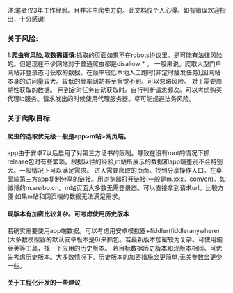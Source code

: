 注:笔者仅3年工作经验。且并非主爬虫方向。此文档仅个人心得。如有错误欢迎指出，十分感谢!

### 关于风险:

1:**爬虫有风险,取数需谨慎**:抓取的页面如果不在robots协议里。是可能有法律风险的。但是现在不少网站对于普通爬虫都是disallow * 。
一般来说。爬取大型门户网站非登录态可获取的数据。在频率较低本地人工跑时(非定时触发任务),因网站本身的访问量较大。较低的频率网站甚至察觉不到。可以忽略风险。
对于需要周期性获取的数据。
用到定时任务自动获取时。自行判断请求频次。可以考虑购买代理ip服务。请求发出的时候使用代理服务器。尽可能规避法务风险。

### 关于爬取目标

#### 爬虫的选取优先级一般是app>m站>网页端。
app由于安卓7以后启用了对第三方证书的限制。导致在没有root的情况下抓release包时有些繁琐。根据以往的经验,m站所展示的数据和app端差别不会特别大。一般情况下可以满足需求。
进入需要爬取的页面。找到分享操作入口。在桌面端第三方app复制分享的链接。用浏览器打开链接(一般是m.xxx。com/cn)。如微博的m.weibo.cn。m站页面大多数无需登录态。可以直接拿到请求url。比较方便
如果m站和网页端的数据无法满足需求。

#### 现版本有加密比较复杂。可考虑使用历史版本
若确实需要使用app端数据。可以考虑用安卓模拟器+fiddler(fiddleranywhere)(大多数模拟器的默认安卓版本是6)来抓包。若最新版本加密较为复杂。可使用豌豆荚等工具，找一下应用的历史版本。
若目标数据历史版本和现版本相同。可优先考虑历史版本。大多数情况下。历史版本的加密措施会更简单,无关参数会更少一些。

#### 关于工程化开发的一些建议
